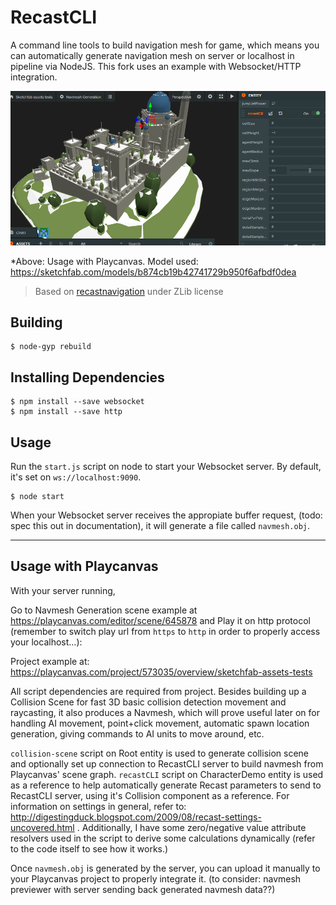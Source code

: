 # RecastCLI

A command line tools to build navigation mesh for game, which means you can automatically generate navigation mesh on server or localhost in pipeline via NodeJS. This fork uses an example with Websocket/HTTP integration.

![](https://github.com/Glidias/recastCLI-with-Websocket/raw/nodejs/screenshot.png)

*Above: Usage with Playcanvas. Model used: https://sketchfab.com/models/b874cb19b42741729b950f6afbdf0dea

> Based on [recastnavigation](https://github.com/recastnavigation/recastnavigation) under ZLib license

## Building

```shell
$ node-gyp rebuild
```

## Installing Dependencies
```shell
$ npm install --save websocket
$ npm install --save http
```

## Usage

Run the `start.js` script on node to start your Websocket server. By default, it's set on `ws://localhost:9090`.

```shell
$ node start
```

When your Websocket server receives the appropiate buffer request, (todo: spec this out in documentation), it will generate a file called `navmesh.obj`.

----

## Usage with Playcanvas

With your server running,

Go to Navmesh Generation scene example at 
https://playcanvas.com/editor/scene/645878 and Play it on http protocol (remember to switch play url from `https` to `http` in order to properly access your localhost...):

Project example at:
https://playcanvas.com/project/573035/overview/sketchfab-assets-tests

All script dependencies are required from project. Besides building up a Collision Scene for fast 3D basic collision detection movement and raycasting,  it also produces a Navmesh, which will prove useful later on for handling AI movement, point+click movement, automatic spawn location generation, giving commands to AI units to move around, etc.

`collision-scene` script on Root entity is used to generate collision scene and optionally set up connection to RecastCLI server to build navmesh from Playcanvas' scene graph.
`recastCLI` script on CharacterDemo entity is used as a reference to help automatically generate Recast parameters to send to RecastCLI server, using it's Collision component as a reference. For information on settings in general, refer to: http://digestingduck.blogspot.com/2009/08/recast-settings-uncovered.html . Additionally, I have some zero/negative value attribute resolvers used in the script to derive some calculations dynamically (refer to the code itself to see how it works.)


Once `navmesh.obj` is generated by the server, you can upload it manually to your Playcanvas project to properly integrate it. (to consider: navmesh previewer with server sending back generated navmesh data??)
